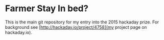 # Farmer Stay In bed?

This is the main git repository for my entry into the 2015 hackaday prize.
For background see [http://hackaday.io/project/4758](my project page on hackaday.io).


